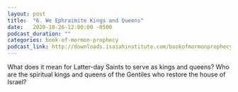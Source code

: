 ```yaml
---
layout: post
title:  "6. We Ephraimite Kings and Queens"
date:   2020-10-26-12:00:00 -0500
podcast_duration: ""
categories: book-of-mormon-prophecy
podcast_link: http://downloads.isaiahinstitute.com/bookofmormonprophecypodcast/Episode_06_v1.mp3
---
```

What does it mean for Latter-day Saints to serve as kings and queens? Who are the spiritual kings and queens of the Gentiles who restore the house of Israel?
